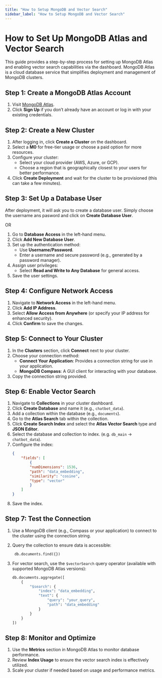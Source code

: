 ```yaml
---
title: "How to Setup MongoDB and Vector Search"
sidebar_label: "How to Setup MongoDB and Vector Search"
---
```


# How to Set Up MongoDB Atlas and Vector Search

This guide provides a step-by-step process for setting up MongoDB Atlas and enabling vector search capabilities via the dashboard. MongoDB Atlas is a cloud database service that simplifies deployment and management of MongoDB clusters.

## Step 1: Create a MongoDB Atlas Account

1. Visit [MongoDB Atlas](https://cloud.mongodb.com/).
2. Click **Sign Up** if you don’t already have an account or log in with your existing credentials.

## Step 2: Create a New Cluster

1. After logging in, click **Create a Cluster** on the dashboard.
2. Select a **M0** for free-tier usage or choose a paid option for more resources.
3. Configure your cluster:
   - Select your cloud provider (AWS, Azure, or GCP).
   - Choose a region that is geographically closest to your users for better performance.
4. Click **Create Deployment** and wait for the cluster to be provisioned (this can take a few minutes).

## Step 3: Set Up a Database User

After deployment, it will ask you to create a database user. Simply choose the username ans pasword and click on **Create Database User**.

OR

1. Go to **Database Access** in the left-hand menu.
2. Click **Add New Database User**.
3. Set up the authentication method:
   - Use **Username/Password**.
   - Enter a username and secure password (e.g., generated by a password manager).
4. Assign user privileges:
   - Select **Read and Write to Any Database** for general access.
5. Save the user settings.

## Step 4: Configure Network Access

1. Navigate to **Network Access** in the left-hand menu.
2. Click **Add IP Address**.
3. Select **Allow Access from Anywhere** (or specify your IP address for enhanced security).
4. Click **Confirm** to save the changes.

## Step 5: Connect to Your Cluster

1. In the **Clusters** section, click **Connect** next to your cluster.
2. Choose your connection method:
   - **Connect Your Application**: Provides a connection string for use in your application.
   - **MongoDB Compass**: A GUI client for interacting with your database.
3. Copy the connection string provided.

## Step 6: Enable Vector Search

1. Navigate to **Collections** in your cluster dashboard.
2. Click **Create Database** and name it (e.g., `chatbot_data`).
3. Add a collection within the database (e.g., `documents`).
4. Go to the **Atlas Search** tab within the collection.
5. Click **Create Search Index** and select the **Atlas Vector Search** type and **JSON Editor**.
6. Select the database and collection to index. (e.g. `db_main` -> `chatbot_data`).
7. Configure the index:
    ```json
    {
        "fields": [
            {
            "numDimensions": 1536,
            "path": "data_embedding",
            "similarity": "cosine",
            "type": "vector"
            }
        ]
    }
    ```
6. Save the index.


## Step 7: Test the Connection

1. Use a MongoDB client (e.g., Compass or your application) to connect to the cluster using the connection string.
2. Query the collection to ensure data is accessible:

   ```python
    db.documents.find({})
   ```

3. For vector search, use the `$vectorSearch` query operator (available with supported MongoDB Atlas versions):

   ```python
   db.documents.aggregate([
       {
           "$search": {
               "index": "data_embedding",
               "text": {
                   "query": "your_query",
                   "path": "data_embedding"
               }
           }
       }
   ])
   ```

## Step 8: Monitor and Optimize

1. Use the **Metrics** section in MongoDB Atlas to monitor database performance.
2. Review **Index Usage** to ensure the vector search index is effectively utilized.
3. Scale your cluster if needed based on usage and performance metrics.
